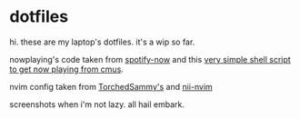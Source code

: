 # dotfiles
hi. these are my laptop's dotfiles. it's a wip so far.

nowplaying's code taken from [spotify-now](https://github.com/micahco/spotify-now) and this [very simple shell script to get now playing from cmus](https://gist.github.com/KaliumPuceon/0615e3d6faf3a771c6aa323d0aed0ee2).

nvim config taken from [TorchedSammy's](https://github.com/TorchedSammy/dotfiles) and [nii-nvim](https://github.com/Theory-of-Everything/nii-nvim)

screenshots when i'm not lazy. all hail embark.
